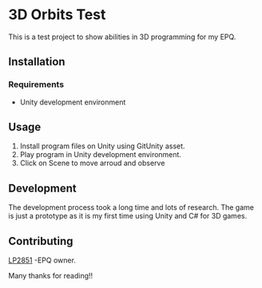 # 3D Orbits Test
This is a test project to show abilities in 3D programming for my EPQ.
## Installation

### Requirements
* Unity development environment

## Usage
1. Install program files on Unity using GitUnity asset.
2. Play program in Unity development environment.
3. Click on Scene to move arroud and observe

## Development
The development process took a long time and lots of research. The game is just a prototype as it is my first time using Unity and C# for 3D games.

## Contributing
[LP2851](https://github.com/LP2851)
-EPQ owner.


Many thanks for reading!!

